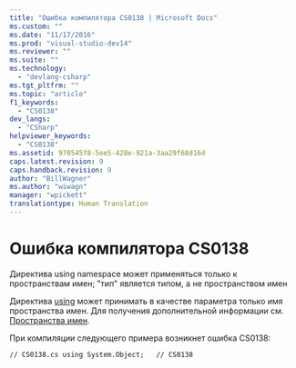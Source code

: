 ```yaml
---
title: "Ошибка компилятора CS0138 | Microsoft Docs"
ms.custom: ""
ms.date: "11/17/2016"
ms.prod: "visual-studio-dev14"
ms.reviewer: ""
ms.suite: ""
ms.technology: 
  - "devlang-csharp"
ms.tgt_pltfrm: ""
ms.topic: "article"
f1_keywords: 
  - "CS0138"
dev_langs: 
  - "CSharp"
helpviewer_keywords: 
  - "CS0138"
ms.assetid: 970545f8-5ee5-428e-921a-3aa29f68d16d
caps.latest.revision: 9
caps.handback.revision: 9
author: "BillWagner"
ms.author: "wiwagn"
manager: "wpickett"
translationtype: Human Translation
---
```

# Ошибка компилятора CS0138
Директива using namespace может применяться только к пространствам имен; "тип" является типом, а не пространством имен  
  
 Директива [using](../../csharp/language-reference/keywords/using.md) может принимать в качестве параметра только имя пространства имен. Для получения дополнительной информации см. [Пространства имен](../../csharp/programming-guide/namespaces/index.md).  
  
 При компиляции следующего примера возникнет ошибка CS0138:  
  
```  
// CS0138.cs using System.Object;   // CS0138  
```
